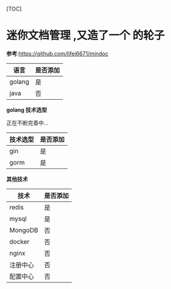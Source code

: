 

[TOC]



# 迷你文档管理 ,又造了一个 的轮子 



**参考**:https://github.com/lifei6671/mindoc

| 语言   | 是否添加 |
| ------ | -------- |
| golang | 是       |
| java   | 否       |

**golang 技术选型**

 正在不断完善中...



| 技术选型 | 是否添加 |
| -------- | -------- |
| gin      | 是       |
| gorm     | 是       |



**其他技术**

| 技术     | 是否添加 |
| -------- | -------- |
| redis    | 是       |
| mysql    | 是       |
| MongoDB  | 否       |
| docker   | 否       |
| nginx    | 否       |
| 注册中心 | 否       |
| 配置中心 | 否       |


